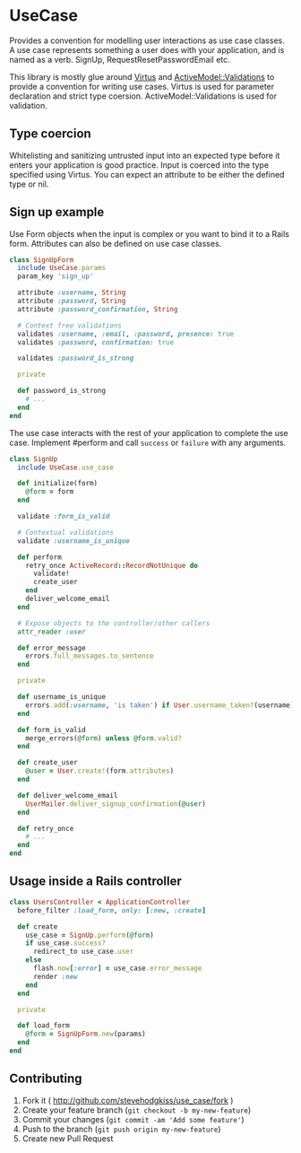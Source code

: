 # UseCase

Provides a convention for modelling user interactions as use case classes. A
use case represents something a user does with your application, and is named
as a verb. SignUp, RequestResetPasswordEmail etc.

This library is mostly glue around [Virtus](https://github.com/solnic/virtus) and 
[ActiveModel::Validations](http://api.rubyonrails.org/classes/ActiveModel/Validations.html) to provide a convention for
writing use cases.  Virtus is used for parameter declaration and strict type
coersion. ActiveModel::Validations is used for validation.

## Type coercion

Whitelisting and sanitizing untrusted input into an expected type before it
enters your application is good practice. Input is coerced into the type
specified using Virtus. You can expect an attribute to be either the defined
type or nil.

## Sign up example

Use Form objects when the input is complex or you want to bind it to a Rails
form. Attributes can also be defined on use case classes.

```ruby
class SignUpForm
  include UseCase.params
  param_key 'sign_up'

  attribute :username, String
  attribute :password, String
  attribute :password_confirmation, String

  # Context free validations
  validates :username, :email, :password, presence: true
  validates :password, confirmation: true

  validates :password_is_strong

  private

  def password_is_strong
    # ...
  end
end
```

The use case interacts with the rest of your application to complete the use case. Implement #perform and call `success` or `failure` with any arguments.

```ruby
class SignUp
  include UseCase.use_case

  def initialize(form)
    @form = form
  end

  validate :form_is_valid

  # Contextual validations
  validate :username_is_unique

  def perform
    retry_once ActiveRecord::RecordNotUnique do
      validate!
      create_user
    end
    deliver_welcome_email
  end

  # Expose objects to the controller/other callers
  attr_reader :user

  def error_message
    errors.full_messages.to_sentence
  end

  private

  def username_is_unique
    errors.add(:username, 'is taken') if User.username_taken?(username)
  end

  def form_is_valid
    merge_errors(@form) unless @form.valid?
  end

  def create_user
    @user = User.create!(form.attributes)
  end

  def deliver_welcome_email
    UserMailer.deliver_signup_confirmation(@user)
  end

  def retry_once
    # ...
  end
end
```

## Usage inside a Rails controller

```ruby
class UsersController < ApplicationController
  before_filter :load_form, only: [:new, :create]

  def create
    use_case = SignUp.perform(@form)
    if use_case.success?
      redirect_to use_case.user
    else
      flash.now[:error] = use_case.error_message
      render :new
    end
  end

  private

  def load_form
    @form = SignUpForm.new(params)
  end
end
```

## Contributing

1. Fork it ( http://github.com/stevehodgkiss/use_case/fork )
2. Create your feature branch (`git checkout -b my-new-feature`)
3. Commit your changes (`git commit -am 'Add some feature'`)
4. Push to the branch (`git push origin my-new-feature`)
5. Create new Pull Request
